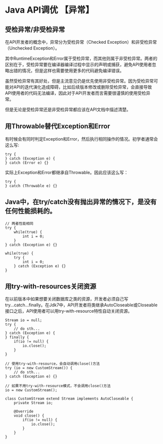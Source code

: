 # Java API调优 【异常】

## 受检异常/非受检异常

在API开发者的概念中，异常分为受检异常（Checked Exception）和非受检异常（Unchecked Exception）。

其中RuntimeException和Error属于受检异常，而其他则属于非受检异常。两者的区别在于，受检异常要在编译器编译过程中显示的声明或捕获，避免API使用者忽略出错的情况，但是这样也需要使用更多的代码避免编译错误。

虽然受检异常有其好处，但是主流意见仍是优先使用非受检异常。因为受检异常可能对API的迭代演化造成障碍，比如后续版本修改或删除受检异常，会直接导致API使用者的代码无法编译，因此对于API开发者而言需要很谨慎的使用受检异常。

但是无论是受检异常还是非受检异常都应该在API文档中描述清楚。

## 用Throwable替代Exception和Error

有时候会有同时判定Exception和Error，然后执行相同操作的情况。初学者通常会这么写:

```
try {
} catch (Exception e) {
} catch (Error e) {}
```

实际上Exception和Error都继承自Throwable。因此应该这么写：

```
try {
} catch (Throwable e) {}
```

## Java中，在try/catch没有抛出异常的情况下，是没有任何性能损耗的。

```
// 两者性能相同
try {
    while(true) {
        int i = 0;
    }
} catch (Exception e) {}

while(true) {
    try {
        int i = 0;
    } catch (Exception e) {}
}
```

## 用try-with-resources关闭资源

在以前版本中如果想要关闭数据库之类的资源，开发者必须自己写try...catch...finally。在Jdk7中，API开发者将类继承AutoCloseable或Closeable接口之后，API使用者可以用try-with-resource特性自动关闭资源。

```
Stream io = null;
try {
    // do sth...
} catch (Exception e) {
} finally {
    if(io != null) {
        io.close();
    }
}

// 使用try-with-resource，会自动调用close()方法
try (io = new CustomStream()) {
    // do sth...
} catch (Exception e) {}

// 如果不用try-with-resource模式，不会调用close()方法
io = new CustomStream();

class CustomStream extend Stream implements AutoCloseable {
    private Stream io;
    
    @Override
    void close() {
        if(io != null) {
            io.close();
        }
    }
}
```

